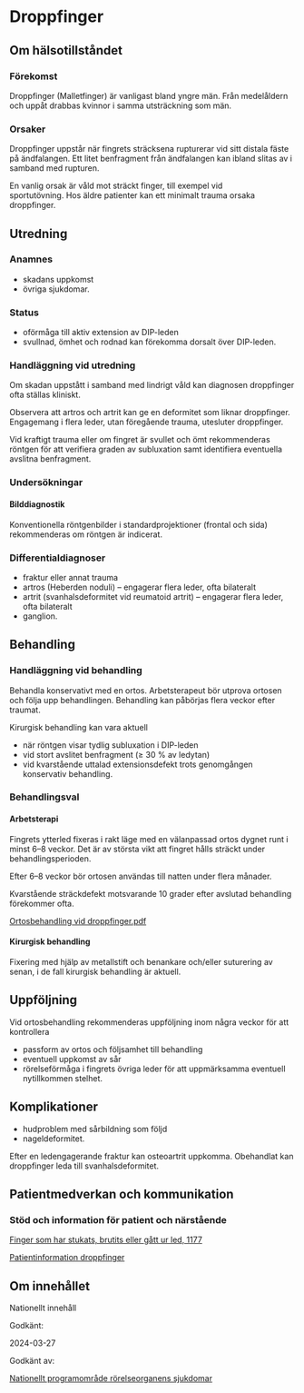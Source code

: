 Droppfinger
===========

Om hälsotillståndet
-------------------

### Förekomst

Droppfinger (Malletfinger) är vanligast bland yngre män. Från medelåldern och uppåt drabbas kvinnor i samma utsträckning som män.

### Orsaker

Droppfinger uppstår när fingrets sträcksena rupturerar vid sitt distala fäste på ändfalangen. Ett litet benfragment från ändfalangen kan ibland slitas av i samband med rupturen.

En vanlig orsak är våld mot sträckt finger, till exempel vid sportutövning. Hos äldre patienter kan ett minimalt trauma orsaka droppfinger.

Utredning
---------

### Anamnes

*   skadans uppkomst
*   övriga sjukdomar.

### Status

*   oförmåga till aktiv extension av DIP-leden
*   svullnad, ömhet och rodnad kan förekomma dorsalt över DIP-leden.

### Handläggning vid utredning

Om skadan uppstått i samband med lindrigt våld kan diagnosen droppfinger ofta ställas kliniskt.

Observera att artros och artrit kan ge en deformitet som liknar droppfinger. Engagemang i flera leder, utan föregående trauma, utesluter droppfinger.

Vid kraftigt trauma eller om fingret är svullet och ömt rekommenderas röntgen för att verifiera graden av subluxation samt identifiera eventuella avslitna benfragment.

### Undersökningar

#### Bilddiagnostik

Konventionella röntgenbilder i standardprojektioner (frontal och sida) rekommenderas om röntgen är indicerat.

### Differentialdiagnoser

*   fraktur eller annat trauma
*   artros (Heberden noduli) – engagerar flera leder, ofta bilateralt
*   artrit (svanhalsdeformitet vid reumatoid artrit) – engagerar flera leder, ofta bilateralt
*   ganglion.

Behandling
----------

### Handläggning vid behandling

Behandla konservativt med en ortos. Arbetsterapeut bör utprova ortosen och följa upp behandlingen. Behandling kan påbörjas flera veckor efter traumat.

Kirurgisk behandling kan vara aktuell

*   när röntgen visar tydlig subluxation i DIP-leden
*   vid stort avslitet benfragment (≥ 30 % av ledytan)
*   vid kvarstående uttalad extensionsdefekt trots genomgången konservativ behandling.

### Behandlingsval

#### Arbetsterapi

Fingrets ytterled fixeras i rakt läge med en välanpassad ortos dygnet runt i minst 6–8 veckor. Det är av största vikt att fingret hålls sträckt under behandlingsperioden.

Efter 6–8 veckor bör ortosen användas till natten under flera månader.

Kvarstående sträckdefekt motsvarande 10 grader efter avslutad behandling förekommer ofta.

[Ortosbehandling vid droppfinger.pdf](https://vardpersonal.1177.se/globalassets/nkk/nationell/media/dokument/kunskapsstod/vardforlopp/bilagor-vardforlopp/ortosbehandling-vid-droppfinger.pdf "Ortosbehandling vid droppfinger")

#### Kirurgisk behandling

Fixering med hjälp av metallstift och benankare och/eller suturering av senan, i de fall kirurgisk behandling är aktuell.

Uppföljning
-----------

Vid ortosbehandling rekommenderas uppföljning inom några veckor för att kontrollera

*   passform av ortos och följsamhet till behandling
*   eventuell uppkomst av sår
*   rörelseförmåga i fingrets övriga leder för att uppmärksamma eventuell nytillkommen stelhet.

Komplikationer
--------------

*   hudproblem med sårbildning som följd
*   nageldeformitet.

Efter en ledengagerande fraktur kan osteoartrit uppkomma. Obehandlat kan droppfinger leda till svanhalsdeformitet.

Patientmedverkan och kommunikation
----------------------------------

### Stöd och information för patient och närstående

[Finger som har stukats, brutits eller gått ur led, 1177](https://www.1177.se/olyckor--skador/skador-pa-hander-och-fotter/finger-som-har-stukats-brutits-eller-gatt-ur-led/)

[Patientinformation droppfinger](https://vardpersonal.1177.se/globalassets/nkk/nationell/media/dokument/kunskapsstod/bilagor-kliniska-kunskapsstod/droppfinger/patientinformation-droppfinger.pdf)

Om innehållet
-------------

Nationellt innehåll

Godkänt:

2024-03-27

Godkänt av:

[Nationellt programområde rörelseorganens sjukdomar](https://kunskapsstyrningvard.se/kunskapsstyrningvard/programomradenochsamverkansgrupper/nationellaprogramomraden/npororelseorganenssjukdomar.56460.html)
